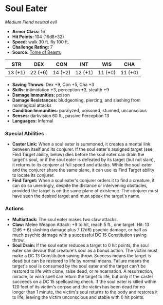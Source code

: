 # Soul Eater

*Medium* *Fiend* *neutral evil*

- **Armor Class:** 16
- **Hit Points:** 104 (16d8+32)
- **Speed:** walk 30 ft. fly 100 ft.
- **Challenge Rating:** 7
- **Source:** [Tome of Beasts](https://koboldpress.com/kpstore/product/tome-of-beasts-for-5th-edition-print/)

| STR | DEX | CON | INT | WIS | CHA |
| --- | --- | --- | --- | --- | --- |
| 13 (+1) | 22 (+6) | 14 (+2) | 12 (+1) | 11 (+0) | 11 (+0) |

- **Saving Throws**: Dex +9, Con +5, Cha +3
- **Skills:** intimidation +3, perception +3, stealth +9
- **Damage Immunities:** poison
- **Damage Resistances:** bludgeoning, piercing, and slashing from nonmagical attacks
- **Condition Immunities:** paralyzed, poisoned, stunned, unconscious
- **Senses:** darkvision 60 ft., passive Perception 13
- **Languages:** Infernal
### Special Abilities
- **Caster Link:** When a soul eater is summoned, it creates a mental link between itself and its conjurer. If the soul eater's assigned target (see Find Target ability, below) dies before the soul eater can drain the target's soul, or if the soul eater is defeated by its target (but not slain), it returns to its conjurer at full speed and attacks. While the soul eater and the conjurer share the same plane, it can use its Find Target ability to locate its conjurer.
- **Find Target:** When a soul eater's conjurer orders it to find a creature, it can do so unerringly, despite the distance or intervening obstacles, provided the target is on the same plane of existence. The conjurer must have seen the desired target and must speak the target's name.
### Actions
- **Multiattack:** The soul eater makes two claw attacks.
- **Claw:** Melee Weapon Attack: +9 to hit, reach 5 ft., one target. Hit: 13 (2d6 + 6) slashing damage plus 7 (2d6) psychic damage, or half as much psychic damage with a successful DC 15 Constitution saving throw.
- **Soul Drain:** If the soul eater reduces a target to 0 hit points, the soul eater can devour that creature's soul as a bonus action. The victim must make a DC 13 Constitution saving throw. Success means the target is dead but can be restored to life by normal means. Failure means the target's soul is consumed by the soul eater and the target can't be restored to life with clone, raise dead, or reincarnation. A resurrection, miracle, or wish spell can return the target to life, but only if the caster succeeds on a DC 15 spellcasting check. If the soul eater is killed within 120 feet of its victim's corpse and the victim has been dead for no longer than 1 minute, the victim's soul returns to the body and restores it to life, leaving the victim unconscious and stable with 0 hit points.
